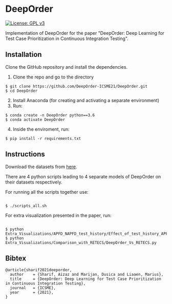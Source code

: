 # DeepOrder

[![License: GPL v3](https://img.shields.io/badge/License-GPLv3-blue.svg)](https://www.gnu.org/licenses/gpl-3.0)

Implementation of DeepOrder for the paper "DeepOrder: Deep Learning for Test Case Prioritization in Continuous Integration Testing".


## Installation

Clone the GitHub repository and install the dependencies.
1. Clone the repo and go to the directory 
```
$ git clone https://github.com/DeepOrder-ICSME21/DeepOrder.git
$ cd DeepOrder

```
2. Install Anaconda (for creating and activating a separate environment)
3. Run: 
```
$ conda create -n DeepOrder python==3.6
$ conda activate DeepOrder
```
4. Inside the enviroment, run:
```
$ pip install -r requirements.txt
```
## Instructions

Download the datasets from [here](https://drive.google.com/drive/folders/14QMWd7ltb9c9NsCTw-WOn9rmJHE5xiwM?usp=sharing).

There are 4 python scripts leading to 4 separate models of DeepOrder on their datasets respectively. 

For running all the scripts together use: 
```

$ ./scripts_all.sh

```

For extra visualization presented in the paper, run:
```

$ python Extra_Visualizations/APFD_NAPFD_test_history/Effect_of_test_history_APFD_NAPFD.py
$ python Extra_Visualizations/Comparison_with_RETECS/DeepOrder_Vs_RETECS.py

```

## Bibtex
```
@article{sharif2021deeporder,
  author    = {Sharif, Aizaz and Marijan, Dusica and Liaaen, Marius},
  title     = {DeepOrder: Deep Learning for Test Case Prioritization in Continuous Integration Testing},
  journal   = {ICSME},
  year      = {2021},
}
```
